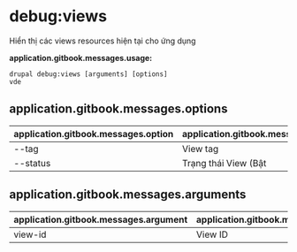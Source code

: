 # debug:views
Hiển thị các views resources hiện tại cho ứng dụng

**application.gitbook.messages.usage:**
```
drupal debug:views [arguments] [options]
vde
```

## application.gitbook.messages.options
application.gitbook.messages.option | application.gitbook.messages.details
-------|-------------
--tag | View tag
--status | Trạng thái View (Bật|Tắt)

## application.gitbook.messages.arguments
application.gitbook.messages.argument | application.gitbook.messages.details
---------|-------------
view-id | View ID
